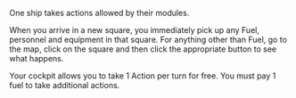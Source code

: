 One ship takes actions allowed by their modules.

When you arrive in a new square, you immediately pick up any Fuel, personnel and equipment in that square. For anything other than Fuel, go to the map, click on the square and then click the appropriate button to see what happens.

Your cockpit allows you to take 1 Action per turn for free. You must pay 1 fuel to take additional actions.

